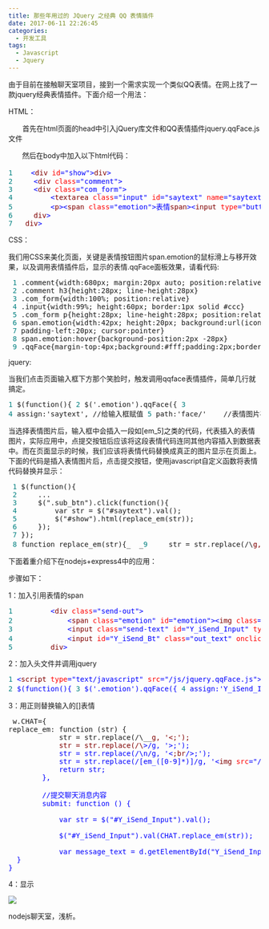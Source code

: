 ```yaml
---
title: 那些年用过的 JQuery 之经典 QQ 表情插件
date: 2017-06-11 22:26:45
categories:
  - 开发工具
tags: 
  - Javascript
  - Jquery
---
```

由于目前在接触聊天室项目，接到一个需求实现一个类似QQ表情。在网上找了一款jquery经典表情插件。下面介绍一个用法：

HTML：

　　首先在html页面的head中引入jQuery库文件和QQ表情插件jquery.qqFace.js文件

       然后在body中加入以下html代码：

<pre><span data-mce-style="color: #008080;" style="color: rgb(0, 128, 128);">1</span> 　　<span data-mce-style="color: #0000ff;" style="color: rgb(0, 0, 255);"><</span><span data-mce-style="color: #800000;" style="color: rgb(128, 0, 0);">div</span> <span data-mce-style="color: #ff0000;" style="color: rgb(255, 0, 0);">id</span><span data-mce-style="color: #0000ff;" style="color: rgb(0, 0, 255);">="show"</span><span data-mce-style="color: #0000ff;" style="color: rgb(0, 0, 255);">><span data-mce-style="color: #800000;" style="color: rgb(128, 0, 0);">div</span><span data-mce-style="color: #0000ff;" style="color: rgb(0, 0, 255);">></span>
<span data-mce-style="color: #008080;" style="color: rgb(0, 128, 128);">2</span>     <span data-mce-style="color: #0000ff;" style="color: rgb(0, 0, 255);"><</span><span data-mce-style="color: #800000;" style="color: rgb(128, 0, 0);">div</span> <span data-mce-style="color: #ff0000;" style="color: rgb(255, 0, 0);">class</span><span data-mce-style="color: #0000ff;" style="color: rgb(0, 0, 255);">="comment"</span><span data-mce-style="color: #0000ff;" style="color: rgb(0, 0, 255);">></span>
<span data-mce-style="color: #008080;" style="color: rgb(0, 128, 128);">3</span>     <span data-mce-style="color: #0000ff;" style="color: rgb(0, 0, 255);"><</span><span data-mce-style="color: #800000;" style="color: rgb(128, 0, 0);">div</span> <span data-mce-style="color: #ff0000;" style="color: rgb(255, 0, 0);">class</span><span data-mce-style="color: #0000ff;" style="color: rgb(0, 0, 255);">="com_form"</span><span data-mce-style="color: #0000ff;" style="color: rgb(0, 0, 255);">></span>
<span data-mce-style="color: #008080;" style="color: rgb(0, 128, 128);">4</span>         <span data-mce-style="color: #0000ff;" style="color: rgb(0, 0, 255);"><</span><span data-mce-style="color: #800000;" style="color: rgb(128, 0, 0);">textarea</span> <span data-mce-style="color: #ff0000;" style="color: rgb(255, 0, 0);">class</span><span data-mce-style="color: #0000ff;" style="color: rgb(0, 0, 255);">="input"</span> <span data-mce-style="color: #ff0000;" style="color: rgb(255, 0, 0);">id</span><span data-mce-style="color: #0000ff;" style="color: rgb(0, 0, 255);">="saytext"</span> <span data-mce-style="color: #ff0000;" style="color: rgb(255, 0, 0);">name</span><span data-mce-style="color: #0000ff;" style="color: rgb(0, 0, 255);">="saytext"</span><span data-mce-style="color: #0000ff;" style="color: rgb(0, 0, 255);">><span data-mce-style="color: #800000;" style="color: rgb(128, 0, 0);">textarea</span><span data-mce-style="color: #0000ff;" style="color: rgb(0, 0, 255);">></span>
<span data-mce-style="color: #008080;" style="color: rgb(0, 128, 128);">5</span>         <span data-mce-style="color: #0000ff;" style="color: rgb(0, 0, 255);"><</span><span data-mce-style="color: #800000;" style="color: rgb(128, 0, 0);">p</span><span data-mce-style="color: #0000ff;" style="color: rgb(0, 0, 255);">><</span><span data-mce-style="color: #800000;" style="color: rgb(128, 0, 0);">span</span> <span data-mce-style="color: #ff0000;" style="color: rgb(255, 0, 0);">class</span><span data-mce-style="color: #0000ff;" style="color: rgb(0, 0, 255);">="emotion"</span><span data-mce-style="color: #0000ff;" style="color: rgb(0, 0, 255);">></span>表情<span data-mce-style="color: #0000ff;" style="color: rgb(0, 0, 255);"><span data-mce-style="color: #800000;" style="color: rgb(128, 0, 0);">span</span><span data-mce-style="color: #0000ff;" style="color: rgb(0, 0, 255);">><</span><span data-mce-style="color: #800000;" style="color: rgb(128, 0, 0);">input</span> <span data-mce-style="color: #ff0000;" style="color: rgb(255, 0, 0);">type</span><span data-mce-style="color: #0000ff;" style="color: rgb(0, 0, 255);">="button"</span> <span data-mce-style="color: #ff0000;" style="color: rgb(255, 0, 0);">class</span><span data-mce-style="color: #0000ff;" style="color: rgb(0, 0, 255);">="sub_btn"</span> <span data-mce-style="color: #ff0000;" style="color: rgb(255, 0, 0);">value</span><span data-mce-style="color: #0000ff;" style="color: rgb(0, 0, 255);">="提交"</span><span data-mce-style="color: #0000ff;" style="color: rgb(0, 0, 255);">><span data-mce-style="color: #800000;" style="color: rgb(128, 0, 0);">p</span><span data-mce-style="color: #0000ff;" style="color: rgb(0, 0, 255);">></span>
<span data-mce-style="color: #008080;" style="color: rgb(0, 128, 128);">6</span>     <span data-mce-style="color: #0000ff;" style="color: rgb(0, 0, 255);"><span data-mce-style="color: #800000;" style="color: rgb(128, 0, 0);">div</span><span data-mce-style="color: #0000ff;" style="color: rgb(0, 0, 255);">></span>
<span data-mce-style="color: #008080;" style="color: rgb(0, 128, 128);">7</span>   <span data-mce-style="color: #0000ff;" style="color: rgb(0, 0, 255);"><span data-mce-style="color: #800000;" style="color: rgb(128, 0, 0);">div</span><span data-mce-style="color: #0000ff;" style="color: rgb(0, 0, 255);">></span></span></span></span></span></span></span> </pre>


CSS：

我们用CSS来美化页面，关键是表情按钮图片span.emotion的鼠标滑上与移开效果，以及调用表情插件后，显示的表情.qqFace面板效果，请看代码:

<pre> <span data-mce-style="color: #008080;" style="color: rgb(0, 128, 128);">1</span> <span data-mce-style="color: #000000;">.comment{width:680px; margin:20px auto; position:relative}
</span> <span data-mce-style="color: #008080;" style="color: rgb(0, 128, 128);">2</span> <span data-mce-style="color: #000000;">.comment h3{height:28px; line-height:28px}
</span> <span data-mce-style="color: #008080;" style="color: rgb(0, 128, 128);">3</span> <span data-mce-style="color: #000000;">.com_form{width:100%; position:relative}
</span> <span data-mce-style="color: #008080;" style="color: rgb(0, 128, 128);">4</span> <span data-mce-style="color: #000000;">.input{width:99%; height:60px; border:1px solid #ccc}
</span> <span data-mce-style="color: #008080;" style="color: rgb(0, 128, 128);">5</span> <span data-mce-style="color: #000000;">.com_form p{height:28px; line-height:28px; position:relative}
</span> <span data-mce-style="color: #008080;" style="color: rgb(0, 128, 128);">6</span> <span data-mce-style="color: #000000;">span.emotion{width:42px; height:20px; background:url(icon.gif) no-repeat 2px 2px;
</span> <span data-mce-style="color: #008080;" style="color: rgb(0, 128, 128);">7</span> <span data-mce-style="color: #000000;">padding-left:20px; cursor:pointer}
</span> <span data-mce-style="color: #008080;" style="color: rgb(0, 128, 128);">8</span> <span data-mce-style="color: #000000;">span.emotion:hover{background-position:2px -28px}
</span> <span data-mce-style="color: #008080;" style="color: rgb(0, 128, 128);">9</span> <span data-mce-style="color: #000000;">.qqFace{margin-top:4px;background:#fff;padding:2px;border:1px #dfe6f6 solid;}</span> <span data-mce-style="color: #008080;" style="color: rgb(0, 128, 128);">10</span> <span data-mce-style="color: #000000;">.qqFace table td{padding:0px;}</span> <span data-mce-style="color: #008080;" style="color: rgb(0, 128, 128);">11</span> <span data-mce-style="color: #000000;">.qqFace table td img{cursor:pointer;border:1px #fff solid;}</span> <span data-mce-style="color: #008080;" style="color: rgb(0, 128, 128);">12</span> <span data-mce-style="color: #000000;">.qqFace table td img:hover{border:1px #0066cc solid;}</span> <span data-mce-style="color: #008080;" style="color: rgb(0, 128, 128);">13</span> #show{width:680px; margin:20px auto} </pre>

jquery:

当我们点击页面输入框下方那个笑脸时，触发调用qqface表情插件，简单几行就搞定。

<pre><span data-mce-style="color: #008080;" style="color: rgb(0, 128, 128);">1</span> <span data-mce-style="color: #000000;">$(function(){</span> <span data-mce-style="color: #008080;" style="color: rgb(0, 128, 128);">2</span> <span data-mce-style="color: #000000;">$('.emotion').qqFace({</span> <span data-mce-style="color: #008080;" style="color: rgb(0, 128, 128);">3</span>
<span data-mce-style="color: #008080;" style="color: rgb(0, 128, 128);">4</span> <span data-mce-style="color: #000000;">assign:'saytext', //给输入框赋值</span> <span data-mce-style="color: #008080;" style="color: rgb(0, 128, 128);">5</span> <span data-mce-style="color: #000000;">path:'face/'    //表情图片存放的路径</span> <span data-mce-style="color: #008080;" style="color: rgb(0, 128, 128);">6</span> <span data-mce-style="color: #000000;">});</span> <span data-mce-style="color: #008080;" style="color: rgb(0, 128, 128);">7</span> <span data-mce-style="color: #000000;">...</span> <span data-mce-style="color: #008080;" style="color: rgb(0, 128, 128);">8</span> }); </pre>

当选择表情图片后，输入框中会插入一段如[em_5]之类的代码，代表插入的表情图片，实际应用中，点提交按钮后应该将这段表情代码连同其他内容插入到数据表中。而在页面显示的时候，我们应该将表情代码替换成真正的图片显示在页面上。下面的代码是插入表情图片后，点击提交按钮，使用javascript自定义函数将表情代码替换并显示：

<pre> <span data-mce-style="color: #008080;" style="color: rgb(0, 128, 128);">1</span> <span data-mce-style="color: #000000;">$(function(){
</span> <span data-mce-style="color: #008080;" style="color: rgb(0, 128, 128);">2</span> <span data-mce-style="color: #000000;">    ...
</span> <span data-mce-style="color: #008080;" style="color: rgb(0, 128, 128);">3</span> <span data-mce-style="color: #000000;">    $(".sub_btn").click(function(){
</span> <span data-mce-style="color: #008080;" style="color: rgb(0, 128, 128);">4</span> <span data-mce-style="color: #000000;">        var str = $("#saytext").val();
</span> <span data-mce-style="color: #008080;" style="color: rgb(0, 128, 128);">5</span> <span data-mce-style="color: #000000;">        $("#show").html(replace_em(str));
</span> <span data-mce-style="color: #008080;" style="color: rgb(0, 128, 128);">6</span> <span data-mce-style="color: #000000;">    });
</span> <span data-mce-style="color: #008080;" style="color: rgb(0, 128, 128);">7</span> <span data-mce-style="color: #000000;">});
</span> <span data-mce-style="color: #008080;" style="color: rgb(0, 128, 128);">8</span> <span data-mce-style="color: #000000;">function replace_em(str){_ </span> _<span data-mce-style="color: #008080;" style="color: rgb(0, 128, 128);">9</span>     str = str.replace(/\<span data-mce-style="color: #0000ff;" style="color: rgb(0, 0, 255);"><span data-mce-style="color: #800000;" style="color: rgb(128, 0, 0);">g,'<；');</span> <span data-mce-style="color: #008080;" style="color: rgb(0, 128, 128);">10</span> <span data-mce-style="color: #800000;" style="color: rgb(128, 0, 0);">    str = str.replace(/\</span><span data-mce-style="color: #0000ff;" style="color: rgb(0, 0, 255);">></span><span data-mce-style="color: #000000;">/g,'>；');</span> <span data-mce-style="color: #008080;" style="color: rgb(0, 128, 128);">11</span>     str = str.replace(/\n/g,'<span data-mce-style="color: #0000ff;" style="color: rgb(0, 0, 255);"><</span><span data-mce-style="color: #800000;" style="color: rgb(128, 0, 0);">；br</span><span data-mce-style="color: #0000ff;" style="color: rgb(0, 0, 255);">/></span><span data-mce-style="color: #000000;">；');</span> <span data-mce-style="color: #008080;" style="color: rgb(0, 128, 128);">12</span>     str = str.replace(/[em_([0-9]*)]/g,'<span data-mce-style="color: #0000ff;" style="color: rgb(0, 0, 255);"><</span><span data-mce-style="color: #800000;" style="color: rgb(128, 0, 0);">img</span> <span data-mce-style="color: #ff0000;" style="color: rgb(255, 0, 0);">src</span><span data-mce-style="color: #0000ff;" style="color: rgb(0, 0, 255);">="face/$1.gif"</span> <span data-mce-style="color: #ff0000;" style="color: rgb(255, 0, 0);">border</span><span data-mce-style="color: #0000ff;" style="color: rgb(0, 0, 255);">="0"</span> <span data-mce-style="color: #0000ff;" style="color: rgb(0, 0, 255);">/></span><span data-mce-style="color: #000000;">');</span> <span data-mce-style="color: #008080;" style="color: rgb(0, 128, 128);">13</span> <span data-mce-style="color: #000000;">return str;</span> <span data-mce-style="color: #008080;" style="color: rgb(0, 128, 128);">14</span> }</span> </pre>

下面着重介绍下在nodejs+express4中的应用：

步骤如下：

1：加入引用表情的span

<pre><span data-mce-style="color: #008080;" style="color: rgb(0, 128, 128);">1</span>         <span data-mce-style="color: #0000ff;" style="color: rgb(0, 0, 255);"><</span><span data-mce-style="color: #800000;" style="color: rgb(128, 0, 0);">div</span> <span data-mce-style="color: #ff0000;" style="color: rgb(255, 0, 0);">class</span><span data-mce-style="color: #0000ff;" style="color: rgb(0, 0, 255);">="send-out"</span><span data-mce-style="color: #0000ff;" style="color: rgb(0, 0, 255);">></span>
<span data-mce-style="color: #008080;" style="color: rgb(0, 128, 128);">2</span>             <span data-mce-style="color: #0000ff;" style="color: rgb(0, 0, 255);"><</span><span data-mce-style="color: #800000;" style="color: rgb(128, 0, 0);">span</span> <span data-mce-style="color: #ff0000;" style="color: rgb(255, 0, 0);">class</span><span data-mce-style="color: #0000ff;" style="color: rgb(0, 0, 255);">="emotion"</span> <span data-mce-style="color: #ff0000;" style="color: rgb(255, 0, 0);">id</span><span data-mce-style="color: #0000ff;" style="color: rgb(0, 0, 255);">="emotion"</span><span data-mce-style="color: #0000ff;" style="color: rgb(0, 0, 255);">><</span><span data-mce-style="color: #800000;" style="color: rgb(128, 0, 0);">img</span> <span data-mce-style="color: #ff0000;" style="color: rgb(255, 0, 0);">class</span><span data-mce-style="color: #0000ff;" style="color: rgb(0, 0, 255);">="head_picture"</span> <span data-mce-style="color: #ff0000;" style="color: rgb(255, 0, 0);">src</span><span data-mce-style="color: #0000ff;" style="color: rgb(0, 0, 255);">="/images/r-middle-pic07.png"</span><span data-mce-style="color: #0000ff;" style="color: rgb(0, 0, 255);">></span>表情<span data-mce-style="color: #0000ff;" style="color: rgb(0, 0, 255);"><span data-mce-style="color: #800000;" style="color: rgb(128, 0, 0);">span</span><span data-mce-style="color: #0000ff;" style="color: rgb(0, 0, 255);">></span>
<span data-mce-style="color: #008080;" style="color: rgb(0, 128, 128);">3</span>             <span data-mce-style="color: #0000ff;" style="color: rgb(0, 0, 255);"><</span><span data-mce-style="color: #800000;" style="color: rgb(128, 0, 0);">input</span> <span data-mce-style="color: #ff0000;" style="color: rgb(255, 0, 0);">class</span><span data-mce-style="color: #0000ff;" style="color: rgb(0, 0, 255);">="send-text"</span> <span data-mce-style="color: #ff0000;" style="color: rgb(255, 0, 0);">id</span><span data-mce-style="color: #0000ff;" style="color: rgb(0, 0, 255);">="Y_iSend_Input"</span> <span data-mce-style="color: #ff0000;" style="color: rgb(255, 0, 0);">type</span><span data-mce-style="color: #0000ff;" style="color: rgb(0, 0, 255);">="text"</span> <span data-mce-style="color: #ff0000;" style="color: rgb(255, 0, 0);">maxlength</span><span data-mce-style="color: #0000ff;" style="color: rgb(0, 0, 255);">="100"</span> <span data-mce-style="color: #ff0000;" style="color: rgb(255, 0, 0);">value</span><span data-mce-style="color: #0000ff;" style="color: rgb(0, 0, 255);">=""</span><span data-mce-style="color: #0000ff;" style="color: rgb(0, 0, 255);">></span>
<span data-mce-style="color: #008080;" style="color: rgb(0, 128, 128);">4</span>             <span data-mce-style="color: #0000ff;" style="color: rgb(0, 0, 255);"><</span><span data-mce-style="color: #800000;" style="color: rgb(128, 0, 0);">input</span> <span data-mce-style="color: #ff0000;" style="color: rgb(255, 0, 0);">id</span><span data-mce-style="color: #0000ff;" style="color: rgb(0, 0, 255);">="Y_iSend_Bt"</span> <span data-mce-style="color: #ff0000;" style="color: rgb(255, 0, 0);">class</span><span data-mce-style="color: #0000ff;" style="color: rgb(0, 0, 255);">="out_text"</span> <span data-mce-style="color: #ff0000;" style="color: rgb(255, 0, 0);">onclick</span><span data-mce-style="color: #0000ff;" style="color: rgb(0, 0, 255);">="CHAT.submit();"</span> <span data-mce-style="color: #ff0000;" style="color: rgb(255, 0, 0);">type</span><span data-mce-style="color: #0000ff;" style="color: rgb(0, 0, 255);">="button"</span> <span data-mce-style="color: #ff0000;" style="color: rgb(255, 0, 0);">value</span><span data-mce-style="color: #0000ff;" style="color: rgb(0, 0, 255);">="发送"</span><span data-mce-style="color: #0000ff;" style="color: rgb(0, 0, 255);">/></span>
<span data-mce-style="color: #008080;" style="color: rgb(0, 128, 128);">5</span>         <span data-mce-style="color: #0000ff;" style="color: rgb(0, 0, 255);"><span data-mce-style="color: #800000;" style="color: rgb(128, 0, 0);">div</span><span data-mce-style="color: #0000ff;" style="color: rgb(0, 0, 255);">></span></span></span></pre>

2：加入头文件并调用jquery

<pre><span data-mce-style="color: #008080;" style="color: rgb(0, 128, 128);">1</span> <span data-mce-style="color: #0000ff;" style="color: rgb(0, 0, 255);"><</span><span data-mce-style="color: #800000;" style="color: rgb(128, 0, 0);">script</span> <span data-mce-style="color: #ff0000;" style="color: rgb(255, 0, 0);">type</span><span data-mce-style="color: #0000ff;" style="color: rgb(0, 0, 255);">="text/javascript"</span> <span data-mce-style="color: #ff0000;" style="color: rgb(255, 0, 0);">src</span><span data-mce-style="color: #0000ff;" style="color: rgb(0, 0, 255);">="/js/jquery.qqFace.js"</span><span data-mce-style="color: #0000ff;" style="color: rgb(0, 0, 255);">><span data-mce-style="color: #800000;" style="color: rgb(128, 0, 0);">script</span><span data-mce-style="color: #0000ff;" style="color: rgb(0, 0, 255);">></span>
<span data-mce-style="color: #008080;" style="color: rgb(0, 128, 128);">2</span> <span data-mce-style="color: #000000;">$(function(){</span> <span data-mce-style="color: #008080;" style="color: rgb(0, 128, 128);">3</span> <span data-mce-style="color: #000000;">$('.emotion').qqFace({</span> <span data-mce-style="color: #008080;" style="color: rgb(0, 128, 128);">4</span> <span data-mce-style="color: #000000;">assign:'Y_iSend_Input', //给输入框赋值</span> <span data-mce-style="color: #008080;" style="color: rgb(0, 128, 128);">5</span> <span data-mce-style="color: #000000;">path:'/face/'    //表情图片存放的路径</span> <span data-mce-style="color: #008080;" style="color: rgb(0, 128, 128);">6</span> <span data-mce-style="color: #000000;">});</span> <span data-mce-style="color: #008080;" style="color: rgb(0, 128, 128);">7</span>     });</span></pre>

3：用正则替换输入的[]表情

<pre> <span data-mce-style="color: #000000;">w.CHAT={
replace_em: function (str) {
            str = str.replace(/\_</span>_<span data-mce-style="color: #0000ff;" style="color: rgb(0, 0, 255);"><span data-mce-style="color: #800000;" style="color: rgb(128, 0, 0);">g, '<;');
            str = str.replace(/\</span><span data-mce-style="color: #0000ff;" style="color: rgb(0, 0, 255);">></span><span data-mce-style="color: #000000;">/g, '>;');
            str = str.replace(/\n/g, '</span><span data-mce-style="color: #0000ff;" style="color: rgb(0, 0, 255);"><</span><span data-mce-style="color: #800000;" style="color: rgb(128, 0, 0);">;br</span><span data-mce-style="color: #0000ff;" style="color: rgb(0, 0, 255);">/></span><span data-mce-style="color: #000000;">;');
            str = str.replace(/[em</span>_([0-9]*)]/g, '<span data-mce-style="color: #0000ff;" style="color: rgb(0, 0, 255);"><</span><span data-mce-style="color: #800000;" style="color: rgb(128, 0, 0);">img</span> <span data-mce-style="color: #ff0000;" style="color: rgb(255, 0, 0);">src</span><span data-mce-style="color: #0000ff;" style="color: rgb(0, 0, 255);">="/face/$1.gif"</span> <span data-mce-style="color: #ff0000;" style="color: rgb(255, 0, 0);">border</span><span data-mce-style="color: #0000ff;" style="color: rgb(0, 0, 255);">="0"</span> <span data-mce-style="color: #0000ff;" style="color: rgb(0, 0, 255);">/></span><span data-mce-style="color: #000000;">');
            return str;
        },

        //提交聊天消息内容
        submit: function () {

            var str = $("#Y_iSend_Input").val();

            $("#Y_iSend_Input").val(CHAT.replace_em(str));

            var message_text = d.getElementById("Y_iSend_Input").value;
  }
}</span></span></pre>

4：显示

![](http://images2015.cnblogs.com/blog/792678/201605/792678-20160512163256265-556089818.png)

nodejs聊天室，浅析。
